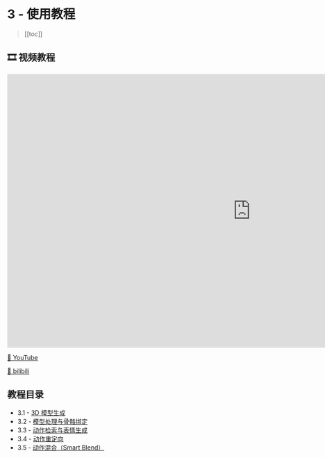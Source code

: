 # 3 - 使用教程

> [[toc]]

## 🎞️ 视频教程

<iframe width="1120" height="630" src="https://www.youtube.com/embed/j3BdiVZBwUc?si=xs0qIZPsdhx_GDnC" title="YouTube video player" frameborder="0" allow="accelerometer; autoplay; clipboard-write; encrypted-media; gyroscope; picture-in-picture; web-share" referrerpolicy="strict-origin-when-cross-origin" allowfullscreen></iframe>

[🔗 YouTube](https://www.youtube.com/watch?v=j3BdiVZBwUc)

[🔗 bilibili](https://www.bilibili.com/video/BV1Hgc1eoELZ/)

## 教程目录

- 3.1 - [3D 模型生成](./3.1%20-%203D%20模型生成.md)
- 3.2 - [模型处理与骨骼绑定](./3.2%20-%20模型处理与骨骼绑定.md)
- 3.3 - [动作检索与表情生成](./3.3%20-%20动作检索与表情生成.md)
- 3.4 - [动作重定向](./3.4%20-%20动作重定向.md)
- 3.5 - [动作混合（Smart Blend）](3.5%20-%20动作混合.md)
